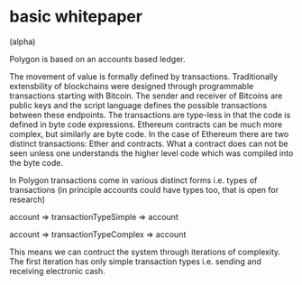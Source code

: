 # basic whitepaper

(alpha)

Polygon is based on an accounts based ledger.

The movement of value is formally defined by transactions. Traditionally extensbility of blockchains were
designed through programmable transactions starting with Bitcoin. The sender and receiver of Bitcoins are public keys
and the script language defines the possible transactions between these endpoints. The transactions are type-less
in that the code is defined in byte code expressions. Ethereum contracts can be much more complex, but 
similarly are byte code. In the case of Ethereum there are two distinct transactions: Ether and contracts. What a contract does can not be seen unless one understands the higher level code which was compiled into the byte code. 

In Polygon transactions come in various distinct forms i.e. types of transactions (in principle accounts could have types too, that is open for research)

account => transactionTypeSimple => account

account => transactionTypeComplex => account

This means we can contruct the system through iterations of complexity. The first iteration has only simple transaction
types i.e. sending and receiving electronic cash.